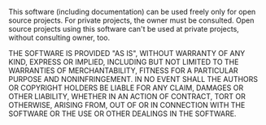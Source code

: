 This software (including documentation) can be used freely only for open source projects. For private projects, the owner must be consulted. Open source projects using this software can't be used at private projects, without consulting owner, too.

THE SOFTWARE IS PROVIDED "AS IS", WITHOUT WARRANTY OF ANY KIND, EXPRESS OR IMPLIED, INCLUDING BUT NOT LIMITED TO THE WARRANTIES OF MERCHANTABILITY, FITNESS FOR A PARTICULAR PURPOSE AND NONINFRINGEMENT. IN NO EVENT SHALL THE AUTHORS OR COPYRIGHT HOLDERS BE LIABLE FOR ANY CLAIM, DAMAGES OR OTHER LIABILITY, WHETHER IN AN ACTION OF CONTRACT, TORT OR OTHERWISE, ARISING FROM, OUT OF OR IN CONNECTION WITH THE SOFTWARE OR THE USE OR OTHER DEALINGS IN THE SOFTWARE.
